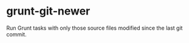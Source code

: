 # grunt-git-newer

Run Grunt tasks with only those source files modified since the last git commit.
